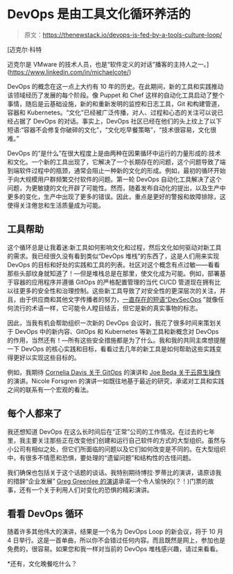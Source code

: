 # DevOps 是由工具文化循环养活的

> 原文：<https://thenewstack.io/devops-is-fed-by-a-tools-culture-loop/>

[](https://www.linkedin.com/in/michaelcote/)

 [迈克尔·科特

迈克尔是 VMware 的技术人员，也是“软件定义的对话”播客的主持人之一。](https://www.linkedin.com/in/michaelcote/) [](https://www.linkedin.com/in/michaelcote/)

DevOps 的概念在这一点上大约有 10 年的历史。在此期间，新的工具和实践推动该领域经历了发展的每个阶段。像 Puppet 和 Chef 这样的自动化工具启动了整个事情，随后是云基础设施，新的和重新发明的监控和日志工具，Git 和构建管道，容器和 Kubernetes。“文化”已经被广泛传播，对人、过程和心态的关注可以说已经占据了 DevOps 的对话。事实上，DevOps 社区已经在他们的头上纹上了以下短语:“容器不会修复你破碎的文化”，“文化吃早餐策略”，“技术很容易，文化很难。”

DevOps 的“是什么”在很大程度上是由两种在因果循环中运行的力量形成的:技术和文化。一个新的工具出现了，它解决了一个长期存在的问题，这个问题导致了端到端软件过程中的瓶颈，通常会阻止一种新的文化的形成。例如，最初的循环开始于向大规模用户群频繁交付软件的问题。第一轮 DevOps 自动化工具解决了这个问题，为更敏捷的文化开辟了可能性。然而，随着发布自动化的提出，以及生产中更多的变化，生产中出现了更多的错误。因此，重点是更好的警报和故障排除，这使得关注倦怠和生活质量成为可能。

## 工具帮助

这个循环总是让我着迷:新工具如何影响文化和过程，然后文化如何驱动对新工具的需求。我已经很久没有看到类似“DevOps 堆栈”的东西了，这是人们用来实现 DevOps 的目标和好处的实践和工具的列表。社区对这个概念有点过敏——看看那些头部纹身就知道了！—但是堆栈总是在那里，使文化成为可能。例如，部署基于容器的应用程序并遵循 GitOps 的严格配置管理的当代 CI/CD 管道现在拥有比以往更多的安全性和治理控制。这些新工具导致了对安全性的更深层次的关注，并且，由于供应商和其他文字传播者的努力，[一直存在的短语“DevSecOps](https://youtu.be/0VHDbEr7Qdw) ”就像任何流行的术语一样，它可能令人瞠目结舌，但它是新的真实事物的标志。

因此，当我有机会帮助组织一次新的 DevOps 会议时，我花了很多时间来策划关于 DevOps 中的新内容、GitOps 和 Kubernetes 等新工具和新概念对 DevOps 的作用，当然还有！—所有这些安全措施都是为了什么。我和我的共同主席想提醒一下 DevOps 的核心实践和目标，看看过去几年的新工具是如何帮助这些实践变得更好以实现这些目标的。

例如，我期待 [Cornelia Davis 关于 GitOps](https://devopsloop.io/sessions/gitops-security) 的演讲和 [Joe Beda 关于云原生操作](https://devopsloop.io/sessions/evolving-devops-in-the-age-of-cloud-native)的演讲。Nicole Forsgren 的演讲一如既往地基于最近的研究，承诺对工具和实践之间的联系有一个宏观的看法。

## 每个人都来了

我还想知道 DevOps 在这么长时间后在“正常”公司的工作情况。在过去的七年里，我主要关注那些正在改变他们创建和运行自己软件的方式的大型组织。虽然与小公司有相似之处，但它们所面临的问题以及它们如何改变是不同的。在大型组织中，有很多不情愿和恐惧，要处理的“遗留问题”和结构性的古怪问题。

我们确保也包括关于这个话题的谈话。我特别期待博拉·罗蒂比的演讲，请原谅我的措辞“企业发展” [Greg Greenlee 的演讲](https://devopsloop.io/sessions/thats-the-ticket)承诺一个令人愉快的(？！)门票的故事，还有一个关于利用人们对变化的恐惧的精彩演讲。

## 看看 DevOps 循环

随着许多其他伟大的演讲，结果是一个名为 DevOps Loop 的新会议，将于 10 月 4 日举行。这是一首单曲，所以你不会错过任何内容。而且既然是网上，参加也是免费的，很容易。如果您和我一样对当前的 DevOps 堆栈感兴趣，请过来看看。

*还有，文化晚餐吃什么？

<svg xmlns:xlink="http://www.w3.org/1999/xlink" viewBox="0 0 68 31" version="1.1"><title>Group</title> <desc>Created with Sketch.</desc></svg>